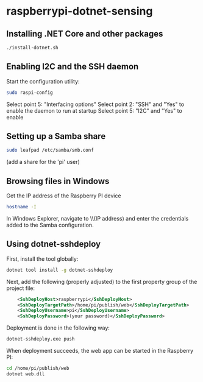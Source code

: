 ﻿# raspberrypi-dotnet-sensing

## Installing .NET Core and other packages
```bash
./install-dotnet.sh
```

## Enabling I2C and the SSH daemon
Start the configuration utility:
```bash
sudo raspi-config
```
Select point 5: "Interfacing options"
Select point 2: "SSH" and "Yes" to enable the daemon to run at startup
Select point 5: "I2C" and "Yes" to enable

## Setting up a Samba share
```bash
sudo leafpad /etc/samba/smb.conf
```
(add a share for the 'pi' user)

## Browsing files in Windows
Get the IP address of the Raspberry PI device
```bash
hostname -I
```

In Windows Explorer, navigate to \\\\(IP address) and enter the credentials added to the Samba configuration.

## Using dotnet-sshdeploy
First, install the tool globally:
```bash
dotnet tool install -g dotnet-sshdeploy
```

Next, add the following (properly adjusted) to the first property group of the project file:
```xml
    <SshDeployHost>raspberrypi</SshDeployHost>
    <SshDeployTargetPath>/home/pi/publish/web</SshDeployTargetPath>
    <SshDeployUsername>pi</SshDeployUsername>
    <SshDeployPassword>(your password)</SshDeployPassword>
```

Deployment is done in the following way:
```bash
dotnet-sshdeploy.exe push
```

When deployment succeeds, the web app can be started in the Raspberry PI:
```bash
cd /home/pi/publish/web
dotnet web.dll
```
